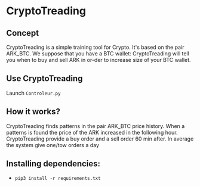 # CryptoTreading
## Concept
CryptoTreading is a simple training tool for Crypto. 
It's based on the pair ARK_BTC. 
We suppose that you have a BTC wallet: CryptoTreading will tell you when to buy and sell ARK in or-der to increase size of your BTC wallet. 

## Use CryptoTreading
Launch `Controleur.py`


## How it works?
CryptoTreading finds patterns in the pair ARK_BTC price history. 
When a patterns is found the price of the ARK increased in the following hour. 
CryptoTreading provide a buy order and a sell order 60 min after.
In average the system give one/tow orders a day

## Installing dependencies:
- `pip3 install -r requirements.txt`
